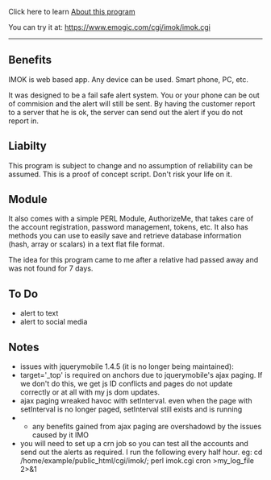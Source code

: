 Click here to learn [About this program](https://github.com/vpelss/imok/blob/main/IMOK.md#about)

You can try it at: https://www.emogic.com/cgi/imok/imok.cgi

-------------------------------------

## Benefits

IMOK is web based app. Any device can be used. Smart phone, PC, etc.

It was designed to be a fail safe alert system. You or your phone can be out of commision and the alert will still be sent. 
By having the customer report to a server that he is ok, the server can send out the alert if you do not report in. 

## Liabilty

This program is subject to change and no assumption of reliability can be assumed.
This is a proof of concept script. Don't risk your life on it.

## Module

It also comes with a simple PERL Module, AuthorizeMe, that takes care of the account registration, password management, tokens, etc.
It also has methods you can use to easily save and retrieve database information (hash, array or scalars) in a text flat file format.

The idea for this program came to me after a relative had passed away and was not found for 7 days.

## To Do

- alert to text
- alert to social media

## Notes

- issues with jquerymobile 1.4.5 (it is no longer being maintained):
- target='_top' is required on anchors due to jquerymobile's ajax paging. If we don't do this, we get js ID conflicts and pages do not update correctly or at all with my js dom updates.
- ajax paging wreaked havoc with setInterval. even when the page with setInterval is no longer paged, setInterval still exists and is running
- - any benefits gained from ajax paging are overshadowd by the issues caused by it IMO
- you will need to set up a crn job so you can test all the accounts and send out the alerts as required. I run the following every half hour. eg: cd /home/example/public_html/cgi/imok/; perl imok.cgi cron >my_log_file 2>&1

